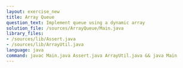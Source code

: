 ```yaml
---
layout: exercise_new
title: Array Queue
question_text: Implement queue using a dynamic array
solution_file: /sources/ArrayQueue/Main.java
library_files:
- /sources/lib/Assert.java
- /sources/lib/ArrayUtil.java
language: java
command: javac Main.java Assert.java ArrayUtil.java && java Main
---
```

